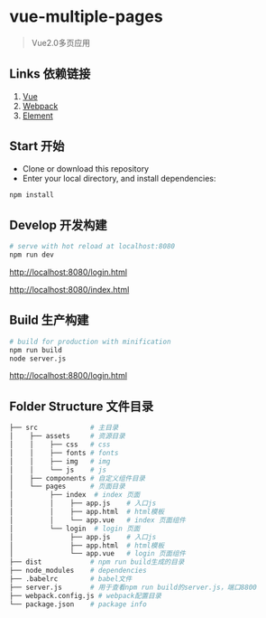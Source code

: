 # vue-multiple-pages

>Vue2.0多页应用

## Links 依赖链接

1. [Vue](https://github.com/vuejs/vue)
2. [Webpack](https://github.com/webpack/webpack)
3. [Element](https://github.com/dcloudio/mui)

## Start 开始

 - Clone or download this repository
 - Enter your local directory, and install dependencies:

``` bash
npm install
```

## Develop 开发构建

``` bash
# serve with hot reload at localhost:8080
npm run dev

```

[http://localhost:8080/login.html](http://localhost:8080/login.html)

[http://localhost:8080/index.html](http://localhost:8080/index.html)

## Build 生产构建

``` bash
# build for production with minification
npm run build
node server.js
```

[http://localhost:8800/login.html](http://localhost:8800/login.html)

## Folder Structure 文件目录

```bash
├── src             # 主目录
│    ├── assets     # 资源目录
│    │    ├── css   # css
│    │    ├── fonts # fonts
│    │    ├── img   # img
│    │    └── js    # js
│    ├── components # 自定义组件目录
│    └── pages      # 页面目录
│         ├── index  # index 页面
│         │    ├── app.js    # 入口js
│         │    ├── app.html  # html模板
│         │    └── app.vue   # index 页面组件
│         └── login  # login 页面
│              ├── app.js    # 入口js
│              ├── app.html  # html模板
│              └── app.vue   # login 页面组件
├── dist            # npm run build生成的目录
├── node_modules    # dependencies
├── .babelrc        # babel文件
├── server.js       # 用于查看npm run build的server.js，端口8800
├── webpack.config.js # webpack配置目录
└── package.json    # package info
```
